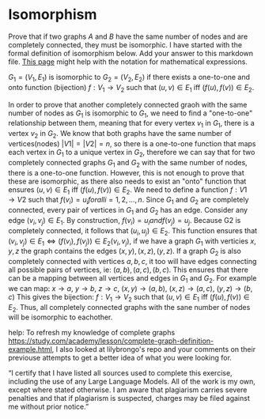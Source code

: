 # Isomorphism

Prove that if two graphs $A$ and $B$ have the same number of nodes and are
completely connected, they must be isomorphic. I have started with the formal
definition of isomorphism below. Add your answer to this markdown file. [This
page](https://docs.github.com/en/get-started/writing-on-github/working-with-advanced-formatting/writing-mathematical-expressions)
might help with the notation for mathematical expressions.

$G_1=(V_1 , E_1)$ is isomorphic to $G_2 = (V_2, E_2)$ if there exists a
one-to-one and onto function (bijection) $f: V_1 \rightarrow V_2$ such that $(u,v)
\in E_1$ iff $(f(u),f(v)) \in E_2$.

In order to prove that another completely connected graoh with the same number of nodes as $G_1$ is isomorphic to $G_1$, we need to find a "one-to-one" relationship between them, meaning that for every vertex $v_1$ in $G_1$, there is a vertex $v_2$ in $G_2$. We know that both graphs have the same number of vertices(nodes) $|V1| = |V2| = n$, so there is a one-to-one function that maps each vertex in $G_1$ to a unique vertex in $G_2$, therefore we can say that for two completely connected graphs $G_1$ and $G_2$ with the same number of nodes, there is a one-to-one function. However, this is not enough to prove that these are isomorphic, as there also needs to exist an "onto" function that ensures $(u,v) \in E_1$ iff $(f(u),f(v)) \in E_2$. We need to define a function $f:V1 \rightarrow V2$ such that $f(v_i)=u_i for all i=1,2,…,n$. Since $G_1$ and $G_2$ are completely connected, every pair of vertices in $G_1$ and $G_2$ has an edge. Consider any edge $(v_i,v_j) \in E_1$. By construction, $f(v_i) = u_i and f(v_j)=u_j$. Because G2 is completely connected, it follows that $(u_i,u_j) \in E_2$. This function ensures that $(v_i,v_j) \in E_1 \iff (f(v_i),f(v_j)) \in E_2(v_i,v_j)$, if we have a graph $G_1$ with verticies $x,y,z$ the graph contains the edges $(x,y), (x,z), (y,z)$. If a graph $G_2$ is also completely connected with vertices $a,b,c$, it too will have edges connecting all possible pairs of vertices, ie: $(a,b), (a,c), (b,c)$. This ensures that there can be a mapping between all vertices and edges in $G_1$ and $G_2$. For example we can map: $x \rightarrow a$, $y \rightarrow b$, $z \rightarrow c$, $(x,y) \rightarrow (a,b)$, $(x,z) \rightarrow (a,c)$, $(y,z) \rightarrow (b,c)$ This gives the bijection: $f: V_1 \rightarrow V_2$ such that $(u,v) \in E_1$ iff $(f(u),f(v)) \in E_2$. Thus, all completely connected graphs with the sane number of nodes will be isomorphic to eachother.

help: To refresh my knowledge of complete graphs https://study.com/academy/lesson/complete-graph-definition-example.html, I also looked at lilybrongo's repo and your comments on their previouse attempts to get a better idea of what you were looking for.

“I certify that I have listed all sources used to complete this exercise, including the use of any Large Language Models. All of the work is my own, except where stated otherwise. I am aware that plagiarism carries severe penalties and that if plagiarism is suspected, charges may be filed against me without prior notice.”
